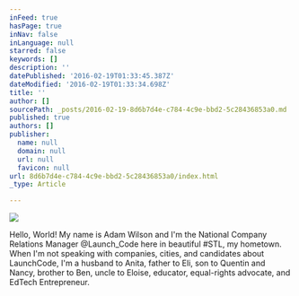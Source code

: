 ```yaml
---
inFeed: true
hasPage: true
inNav: false
inLanguage: null
starred: false
keywords: []
description: ''
datePublished: '2016-02-19T01:33:45.387Z'
dateModified: '2016-02-19T01:33:34.698Z'
title: ''
author: []
sourcePath: _posts/2016-02-19-8d6b7d4e-c784-4c9e-bbd2-5c28436853a0.md
published: true
authors: []
publisher:
  name: null
  domain: null
  url: null
  favicon: null
url: 8d6b7d4e-c784-4c9e-bbd2-5c28436853a0/index.html
_type: Article

---
```

![](https://the-grid-user-content.s3-us-west-2.amazonaws.com/0821be23-5b7c-4676-816e-659b90175a06.JPG)

Hello, World! My name is Adam Wilson and I'm the National Company Relations Manager @Launch\_Code here in beautiful \#STL, my hometown. When I'm not speaking with companies, cities, and candidates about LaunchCode, I'm a husband to Anita, father to Eli, son to Quentin and Nancy, brother to Ben, uncle to Eloise, educator, equal-rights advocate, and EdTech Entrepreneur.